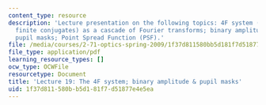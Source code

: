 ```yaml
---
content_type: resource
description: 'Lecture presentation on the following topics: 4F system (telescope with
  finite conjugates) as a cascade of Fourier transforms; binary amplitude and phase
  pupil masks; Point Spread Function (PSF).'
file: /media/courses/2-71-optics-spring-2009/1f37d811580bb5d181f7d51877e4e5ea_MIT2_71S09_lec19.pdf
file_type: application/pdf
learning_resource_types: []
ocw_type: OCWFile
resourcetype: Document
title: 'Lecture 19: The 4F system; binary amplitude & pupil masks'
uid: 1f37d811-580b-b5d1-81f7-d51877e4e5ea
---
```

